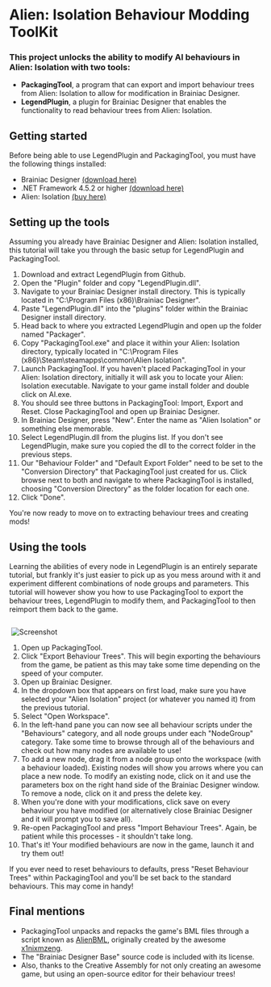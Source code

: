 # Alien: Isolation Behaviour Modding ToolKit

### This project unlocks the ability to modify AI behaviours in Alien: Isolation with two tools:

* **PackagingTool**, a program that can export and import behaviour trees from Alien: Isolation to allow for modification in Brainiac Designer.
* **LegendPlugin**, a plugin for Brainiac Designer that enables the functionality to read behaviour trees from Alien: Isolation. 

## Getting started

Before being able to use LegendPlugin and PackagingTool, you must have the following things installed:

 * Brainiac Designer [(download here)](https://brainiac.codeplex.com/releases/view/24156)
 * .NET Framework 4.5.2 or higher [(download here)](https://www.microsoft.com/en-gb/download/details.aspx?id=42642)
 * Alien: Isolation [(buy here)](http://store.steampowered.com/app/214490/)

## Setting up the tools

Assuming you already have Brainiac Designer and Alien: Isolation installed, this tutorial will take you through the basic setup for LegendPlugin and PackagingTool.

1. Download and extract LegendPlugin from Github.
2. Open the "Plugin" folder and copy "LegendPlugin.dll".
3. Navigate to your Brainiac Designer install directory. This is typically located in "C:\Program Files (x86)\Brainiac Designer".
4. Paste "LegendPlugin.dll" into the "plugins" folder within the Brainiac Designer install directory.
5. Head back to where you extracted LegendPlugin and open up the folder named "Packager".
6. Copy "PackagingTool.exe" and place it within your Alien: Isolation directory, typically located in "C:\Program Files (x86)\Steam\steamapps\common\Alien Isolation". 
7. Launch PackagingTool. If you haven't placed PackagingTool in your Alien: Isolation directory, initially it will ask you to locate your Alien: Isolation executable. Navigate to your game install folder and double click on AI.exe.
8. You should see three buttons in PackagingTool: Import, Export and Reset. Close PackagingTool and open up Brainiac Designer.
9. In Brainiac Designer, press "New". Enter the name as "Alien Isolation" or something else memorable.
10. Select LegendPlugin.dll from the plugins list. If you don't see LegendPlugin, make sure you copied the dll to the correct folder in the previous steps.
11. Our "Behaviour Folder" and "Default Export Folder" need to be set to the "Conversion Directory" that PackagingTool just created for us. Click browse next to both and navigate to where PackagingTool is installed, choosing "Conversion Directory" as the folder location for each one. 
12. Click "Done".

You're now ready to move on to extracting behaviour trees and creating mods!

## Using the tools

Learning the abilities of every node in LegendPlugin is an entirely separate tutorial, but frankly it's just easier to pick up as you mess around with it and experiment different combinations of node groups and parameters. This tutorial will however show you how to use PackagingTool to export the behaviour trees, LegendPlugin to modify them, and PackagingTool to then reimport them back to the game.

<div style="float: right; width: 100%; max-width: 500px; margin-left: 20px;">

![Screenshot](https://i.imgur.com/j4xsCzu.png)

</div>

1. Open up PackagingTool.
2. Click "Export Behaviour Trees". This will begin exporting the behaviours from the game, be patient as this may take some time depending on the speed of your computer.
3. Open up Brainiac Designer.
4. In the dropdown box that appears on first load, make sure you have selected your "Alien Isolation" project (or whatever you named it) from the previous tutorial.
5. Select "Open Workspace".
6. In the left-hand pane you can now see all behaviour scripts under the "Behaviours" category, and all node groups under each "NodeGroup" category. Take some time to browse through all of the behaviours and check out how many nodes are available to use!
7. To add a new node, drag it from a node group onto the workspace (with a behaviour loaded). Existing nodes will show you arrows where you can place a new node. To modify an existing node, click on it and use the parameters box on the right hand side of the Brainiac Designer window. To remove a node, click on it and press the delete key.
8. When you're done with your modifications, click save on every behaviour you have modified (or alternatively close Brainiac Designer and it will prompt you to save all).
9. Re-open PackagingTool and press "Import Behaviour Trees". Again, be patient while this processes - it shouldn't take long.
10. That's it! Your modified behaviours are now in the game, launch it and try them out! 

If you ever need to reset behaviours to defaults, press "Reset Behaviour Trees" within PackagingTool and you'll be set back to the standard behaviours. This may come in handy!

## Final mentions

 * PackagingTool unpacks and repacks the game's BML files through a script known as [AlienBML](https://github.com/x1nixmzeng/AlienBML), originally created by the awesome [x1nixmzeng](https://github.com/x1nixmzeng).
 * The "Brainiac Designer Base" source code is included with its license.
 * Also, thanks to the Creative Assembly for not only creating an awesome game, but using an open-source editor for their behaviour trees! 